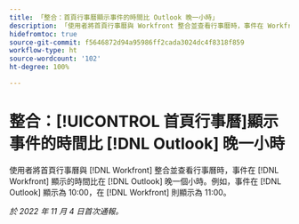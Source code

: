 ```yaml
---
title: 「整合：首頁行事曆顯示事件的時間比 Outlook 晚一小時」
description: 「使用者將首頁行事曆與 Workfront 整合並查看行事曆時，事件在 Workfront 顯示的時間比在 Outlook 晚一個小時。「例如，事件在 Outlook 顯示為 10:00，在 Workfront 則顯示為 11:00。」
hidefromtoc: true
source-git-commit: f5646872d94a95986ff2cada3024dc4f8318f859
workflow-type: ht
source-wordcount: '102'
ht-degree: 100%

---
```



# 整合：[!UICONTROL 首頁行事曆]顯示事件的時間比 [!DNL Outlook] 晚一小時

使用者將首頁行事曆與 [!DNL Workfront] 整合並查看行事曆時，事件在 [!DNL Workfront] 顯示的時間比在 [!DNL Outlook] 晚一個小時。例如，事件在 [!DNL Outlook] 顯示為 10:00，在 [!DNL Workfront] 則顯示為 11:00。

_於 2022 年 11 月 4 日首次通報。_

